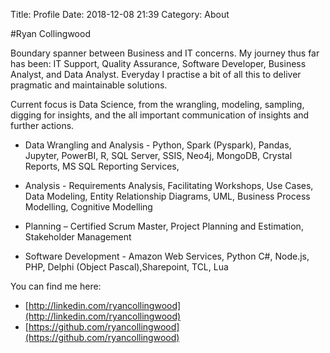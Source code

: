 Title: Profile
Date: 2018-12-08 21:39
Category: About

#Ryan Collingwood

Boundary spanner between Business and IT concerns. My journey thus far has been: IT Support, Quality Assurance, Software Developer, Business Analyst, and Data Analyst. Everyday I practise a bit of all this to deliver pragmatic and maintainable solutions.

Current focus is Data Science, from the wrangling, modeling, sampling, digging for insights, and the all important communication of insights and further actions.

- Data Wrangling and Analysis - Python, Spark (Pyspark), Pandas, Jupyter, PowerBI, R, SQL Server, SSIS, Neo4j, MongoDB, Crystal Reports, MS SQL Reporting Services, 

- Analysis - Requirements Analysis, Facilitating Workshops, Use Cases, Data Modeling, Entity Relationship Diagrams, UML, Business Process Modelling, Cognitive Modelling

- Planning – Certified Scrum Master, Project Planning and Estimation, Stakeholder Management

- Software Development - Amazon Web Services, Python C#, Node.js, PHP, Delphi (Object Pascal),Sharepoint, TCL, Lua

You can find me here:

- [http://linkedin.com/ryancollingwood](http://linkedin.com/ryancollingwood)
- [https://github.com/ryancollingwood](https://github.com/ryancollingwood)